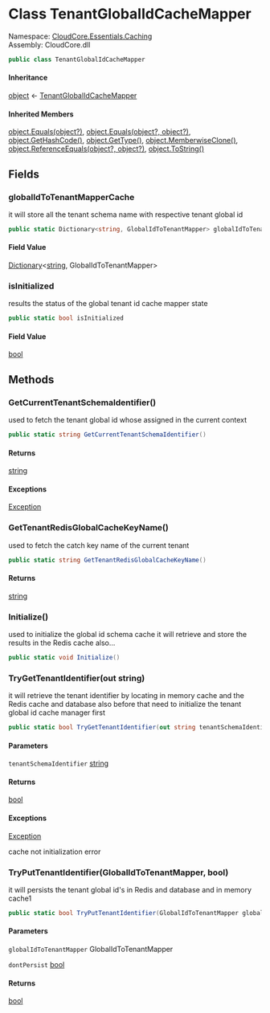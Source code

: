 #  Class TenantGlobalIdCacheMapper

Namespace: [CloudCore.Essentials.Caching](CloudCore.Essentials.Caching.md)  
Assembly: CloudCore.dll  

```csharp
public class TenantGlobalIdCacheMapper
```

#### Inheritance

[object](https://learn.microsoft.com/dotnet/api/system.object) ← 
[TenantGlobalIdCacheMapper](CloudCore.Essentials.Caching.TenantGlobalIdCacheMapper.md)

#### Inherited Members

[object.Equals\(object?\)](https://learn.microsoft.com/dotnet/api/system.object.equals\#system\-object\-equals\(system\-object\)), 
[object.Equals\(object?, object?\)](https://learn.microsoft.com/dotnet/api/system.object.equals\#system\-object\-equals\(system\-object\-system\-object\)), 
[object.GetHashCode\(\)](https://learn.microsoft.com/dotnet/api/system.object.gethashcode), 
[object.GetType\(\)](https://learn.microsoft.com/dotnet/api/system.object.gettype), 
[object.MemberwiseClone\(\)](https://learn.microsoft.com/dotnet/api/system.object.memberwiseclone), 
[object.ReferenceEquals\(object?, object?\)](https://learn.microsoft.com/dotnet/api/system.object.referenceequals), 
[object.ToString\(\)](https://learn.microsoft.com/dotnet/api/system.object.tostring)

## Fields

###  globalIdToTenantMapperCache

it will store all the tenant schema name with respective tenant global id

```csharp
public static Dictionary<string, GlobalIdToTenantMapper> globalIdToTenantMapperCache
```

#### Field Value

 [Dictionary](https://learn.microsoft.com/dotnet/api/system.collections.generic.dictionary\-2)<[string](https://learn.microsoft.com/dotnet/api/system.string), GlobalIdToTenantMapper\>

###  isInitialized

results the status of the global tenant id cache mapper state

```csharp
public static bool isInitialized
```

#### Field Value

 [bool](https://learn.microsoft.com/dotnet/api/system.boolean)

## Methods

###  GetCurrentTenantSchemaIdentifier\(\)

used to fetch the tenant global id whose assigned in the current context

```csharp
public static string GetCurrentTenantSchemaIdentifier()
```

#### Returns

 [string](https://learn.microsoft.com/dotnet/api/system.string)

#### Exceptions

 [Exception](https://learn.microsoft.com/dotnet/api/system.exception)

###  GetTenantRedisGlobalCacheKeyName\(\)

used to fetch the catch key name of the current tenant

```csharp
public static string GetTenantRedisGlobalCacheKeyName()
```

#### Returns

 [string](https://learn.microsoft.com/dotnet/api/system.string)

###  Initialize\(\)

used to initialize the global id schema cache it will retrieve and store the results in the Redis cache also...

```csharp
public static void Initialize()
```

###  TryGetTenantIdentifier\(out string\)

it will retrieve the tenant identifier by locating in memory cache and the Redis cache and database also before that need to initialize the tenant global id cache manager first

```csharp
public static bool TryGetTenantIdentifier(out string tenantSchemaIdentifier)
```

#### Parameters

`tenantSchemaIdentifier` [string](https://learn.microsoft.com/dotnet/api/system.string)

#### Returns

 [bool](https://learn.microsoft.com/dotnet/api/system.boolean)

#### Exceptions

 [Exception](https://learn.microsoft.com/dotnet/api/system.exception)

cache not initialization error

###  TryPutTenantIdentifier\(GlobalIdToTenantMapper, bool\)

it will persists the tenant global id's in Redis and database and in memory cache1

```csharp
public static bool TryPutTenantIdentifier(GlobalIdToTenantMapper globalIdToTenantMapper, bool dontPersist = false)
```

#### Parameters

`globalIdToTenantMapper` GlobalIdToTenantMapper

`dontPersist` [bool](https://learn.microsoft.com/dotnet/api/system.boolean)

#### Returns

 [bool](https://learn.microsoft.com/dotnet/api/system.boolean)

